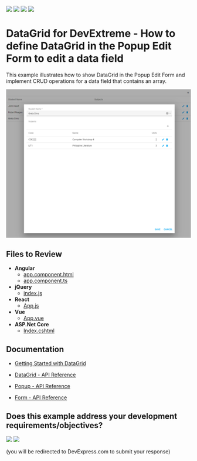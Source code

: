 <!-- default badges list -->
![](https://img.shields.io/endpoint?url=https://codecentral.devexpress.com/api/v1/VersionRange/349009824/21.1.3%2B)
[![](https://img.shields.io/badge/Open_in_DevExpress_Support_Center-FF7200?style=flat-square&logo=DevExpress&logoColor=white)](https://supportcenter.devexpress.com/ticket/details/T983129)
[![](https://img.shields.io/badge/📖_How_to_use_DevExpress_Examples-e9f6fc?style=flat-square)](https://docs.devexpress.com/GeneralInformation/403183)
[![](https://img.shields.io/badge/💬_Leave_Feedback-feecdd?style=flat-square)](#does-this-example-address-your-development-requirementsobjectives)
<!-- default badges end -->
# DataGrid for DevExtreme - How to define DataGrid in the Popup Edit Form to edit a data field 

This example illustrates how to show DataGrid in the Popup Edit Form and implement CRUD operations for a data field that contains an array.

<div align="center"><img alt="DataGrid for DevExtreme - How to define DataGrid in the Popup Edit Form to edit a data field" src="datagrid-in-popup-form.png" /></div>

## Files to Review

- **Angular**
    - [app.component.html](Angular/src/app/app.component.html)
    - [app.component.ts](Angular/src/app/app.component.ts)
- **jQuery**
    - [index.js](jQuery/src/index.js)
- **React**
    - [App.js](React/src/App.js)
- **Vue**
    - [App.vue](Vue/src/App.vue)
- **ASP.Net Core**    
    - [Index.cshtml](ASP.NET/MyApplication/Views/Home/Index.cshtml)

## Documentation

- [Getting Started with DataGrid](https://js.devexpress.com/Documentation/Guide/UI_Components/DataGrid/Getting_Started_with_DataGrid/)

- [DataGrid - API Reference](https://js.devexpress.com/Documentation/ApiReference/UI_Components/dxDataGrid/)

- [Popup - API Reference](https://js.devexpress.com/Documentation/ApiReference/UI_Components/dxPopup/)

- [Form - API Reference](https://js.devexpress.com/Documentation/ApiReference/UI_Components/dxForm/)
<!-- feedback -->
## Does this example address your development requirements/objectives?

[<img src="https://www.devexpress.com/support/examples/i/yes-button.svg"/>](https://www.devexpress.com/support/examples/survey.xml?utm_source=github&utm_campaign=devextreme-datagrid-show-grid-in-popup-edit-form&~~~was_helpful=yes) [<img src="https://www.devexpress.com/support/examples/i/no-button.svg"/>](https://www.devexpress.com/support/examples/survey.xml?utm_source=github&utm_campaign=devextreme-datagrid-show-grid-in-popup-edit-form&~~~was_helpful=no)

(you will be redirected to DevExpress.com to submit your response)
<!-- feedback end -->
